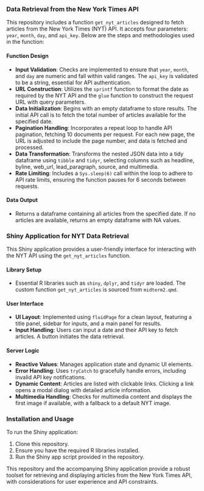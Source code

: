 ### Data Retrieval from the New York Times API

This repository includes a function `get_nyt_articles` designed to fetch articles from the New York Times (NYT) API. It accepts four parameters: `year`, `month`, `day`, and `api_key`. Below are the steps and methodologies used in the function:

#### Function Design
- **Input Validation**: Checks are implemented to ensure that `year`, `month`, and `day` are numeric and fall within valid ranges. The `api_key` is validated to be a string, essential for API authentication.
- **URL Construction**: Utilizes the `sprintf` function to format the date as required by the NYT API and the `glue` function to construct the request URL with query parameters.
- **Data Initialization**: Begins with an empty dataframe to store results. The initial API call is to fetch the total number of articles available for the specified date.
- **Pagination Handling**: Incorporates a repeat loop to handle API pagination, fetching 10 documents per request. For each new page, the URL is adjusted to include the page number, and data is fetched and processed.
- **Data Transformation**: Transforms the nested JSON data into a tidy dataframe using `tibble` and `tidyr`, selecting columns such as headline, byline, web_url, lead_paragraph, source, and multimedia.
- **Rate Limiting**: Includes a `Sys.sleep(6)` call within the loop to adhere to API rate limits, ensuring the function pauses for 6 seconds between requests.

#### Data Output
- Returns a dataframe containing all articles from the specified date. If no articles are available, returns an empty dataframe with NA values.

### Shiny Application for NYT Data Retrieval

This Shiny application provides a user-friendly interface for interacting with the NYT API using the `get_nyt_articles` function.

#### Library Setup
- Essential R libraries such as `shiny`, `dplyr`, and `tidyr` are loaded. The custom function `get_nyt_articles` is sourced from `midterm2.qmd`.

#### User Interface
- **UI Layout**: Implemented using `fluidPage` for a clean layout, featuring a title panel, sidebar for inputs, and a main panel for results.
- **Input Handling**: Users can input a date and their API key to fetch articles. A button initiates the data retrieval.

#### Server Logic
- **Reactive Values**: Manages application state and dynamic UI elements.
- **Error Handling**: Uses `tryCatch` to gracefully handle errors, including invalid API key notifications.
- **Dynamic Content**: Articles are listed with clickable links. Clicking a link opens a modal dialog with detailed article information.
- **Multimedia Handling**: Checks for multimedia content and displays the first image if available, with a fallback to a default NYT image.

### Installation and Usage
To run the Shiny application:
1. Clone this repository.
2. Ensure you have the required R libraries installed.
3. Run the Shiny app script provided in the repository.

This repository and the accompanying Shiny application provide a robust toolset for retrieving and displaying articles from the New York Times API, with considerations for user experience and API constraints.
